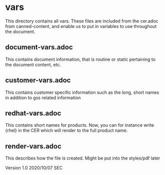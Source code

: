 # vars

This directory contains all vars. These files are included from the cer.adoc from canned-content, and enable us to put in variables to use throughout the document.

## document-vars.adoc
This contains document information, that is routine or static pertaining to the document content, etc. 

## customer-vars.adoc
This contains customer specific information such as the long, short names in addition to gss related information

## redhat-vars.adoc
This contains short names for products. Now, you can for instance write {rhel} in the CER which will render to the full product name. 

## render-vars.adoc
This describes how the file is created. Might be put into the styles/pdf later


Version 1.0 2020/10/07 SEC
